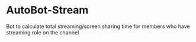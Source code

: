 # AutoBot-Stream
Bot to calculate total streaming/screen sharing time for members who have streaming role on the channel 
